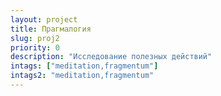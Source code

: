 ```yaml
---
layout: project
title: Прагмалогия
slug: proj2
priority: 0
description: "Исследование полезных действий"
intags: ["meditation,fragmentum"]
intags2: "meditation,fragmentum"
---
```



